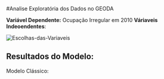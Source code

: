 #Analise Exploratória dos Dados no GEODA

**Variável Dependente:** Ocupação Irregular em 2010
**Váriaveis Indeoendentes**:


<img src="https://i.ibb.co/bRZNfFw/Escolhas-das-Variaveis.jpg" alt="Escolhas-das-Variaveis" border="0">

## Resultados do Modelo:

Modelo Clássico:





<!--stackedit_data:
eyJoaXN0b3J5IjpbMTc2NzI0OTQxOCwtMTQ2Mzg0MDA4MF19
-->